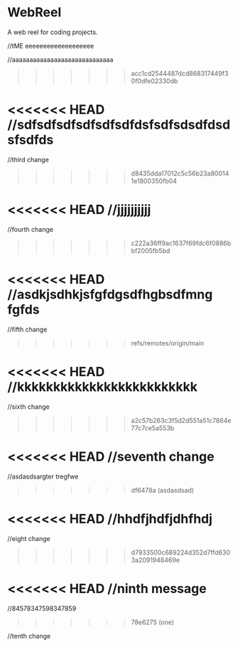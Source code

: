 # WebReel
A web reel for coding projects.


//tME eeeeeeeeeeeeeeeeeee


//aaaaaaaaaaaaaaaaaaaaaaaaaaaaa
>>>>>>> acc1cd2544487dcd868317449f30f0dfe02330db

<<<<<<< HEAD
//sdfsdfsdfsdfsdfsdfdsfsdfsdsdfdsdsfsdfds
=======
//third change
>>>>>>> d8435dda17012c5c56b23a800141e1800350fb04

<<<<<<< HEAD
//jjjjjjjjjj
=======
//fourth change
>>>>>>> c222a36ff9ac1637f69fdc6f0886bbf2005fb5bd

<<<<<<< HEAD
//asdkjsdhkjsfgfdgsdfhgbsdfmng fgfds
=======

//fifth change
>>>>>>> refs/remotes/origin/main

<<<<<<< HEAD
//kkkkkkkkkkkkkkkkkkkkkkkkk
=======

 //sixth change
>>>>>>> a2c57b263c3f5d2d551a51c7864e77c7ce5a553b

<<<<<<< HEAD
//seventh change
=======
//asdasdsargter tregfwe
>>>>>>> df6478a (asdasdsad)

<<<<<<< HEAD
//hhdfjhdfjdhfhdj
=======
//eight change
>>>>>>> d7933500c689224d352d7ffd6303a2091948469e

<<<<<<< HEAD
//ninth message
=======
//84578347598347859
>>>>>>> 78e6275 (one)

//tenth change
